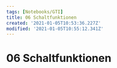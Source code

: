 ```yaml
---
tags: [Notebooks/GTI]
title: 06 Schaltfunktionen
created: '2021-01-05T10:53:36.227Z'
modified: '2021-01-05T10:55:12.341Z'
---
```


# 06 Schaltfunktionen
